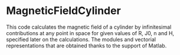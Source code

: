 # MagneticFieldCylinder
This code calculates the magnetic field of a cylinder by infinitesimal contributions at any point in space for  given values of R, J0, n and H, specified later on the calculations.
The  modules and vectorial representations that are obtained thanks to the support of Matlab.
